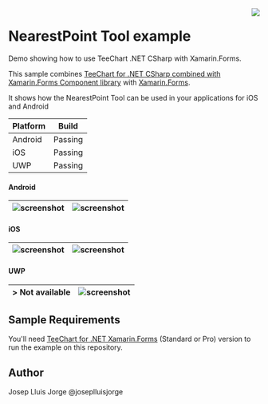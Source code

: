 <a href="https://www.steema.com/product/forms">
<img align="right" src="http://www.teechart.net/img/logos/teechart_forms.png">
</a>

NearestPoint Tool example
===================
Demo showing how to use TeeChart .NET CSharp with Xamarin.Forms.

This sample combines [TeeChart for .NET CSharp combined with Xamarin.Forms Component library](https://www.steema.com/product/forms) with [Xamarin.Forms](https://www.xamarin.com/forms). 

It shows how the NearestPoint Tool can be used in your applications for iOS and Android

|Platform|Build|
|--|--| 
| Android |Passing|
|iOS|Passing|
|UWP|Passing|

#### Android

|![screenshot](https://github.com/Steema/teechart-xamarin-forms-samples/blob/master/NearestPointTool/Screenshots/nearest_point_btn_android.jpg "TeeChart for Xamarin.Forms")|![screenshot](https://github.com/Steema/teechart-xamarin-forms-samples/blob/master/NearestPointTool/Screenshots/nearest_point_tool_android.jpg "TeeChart for Xamarin.Forms")|
|--|--|

#### iOS

|![screenshot](https://github.com/Steema/teechart-xamarin-forms-samples/blob/master/NearestPointTool/Screenshots/nearest_point_btn_ios.png "TeeChart for Xamarin.Forms")|![screenshot](https://github.com/Steema/teechart-xamarin-forms-samples/blob/master/NearestPointTool/Screenshots/nearest_point_tool_ios.png "TeeChart for Xamarin.Forms")|
|--|--|

#### UWP

|> Not available|![screenshot](https://github.com/Steema/teechart-xamarin-forms-samples/blob/master/NearestPointTool/Screenshots/nearest_point_tool_uwp.png "TeeChart for Xamarin.Forms")|
|--|--|

## Sample Requirements

You'll need [TeeChart for .NET  Xamarin.Forms](https://www.steema.com/downloads/forms) (Standard or Pro) version to run the example on this repository. 

## Author

Josep Lluis Jorge @joseplluisjorge


